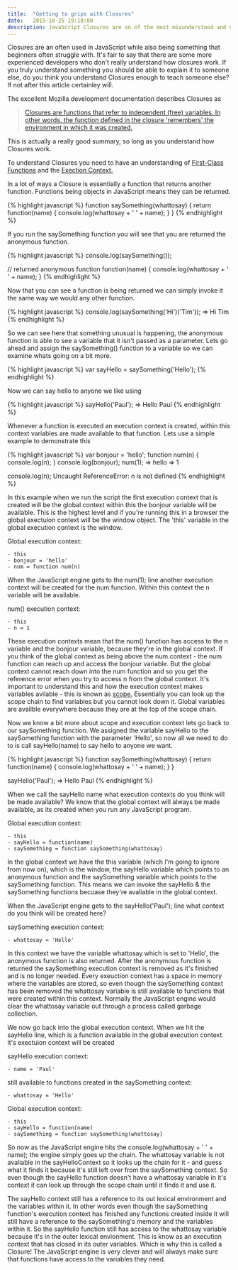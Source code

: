 ```yaml
---
title:  "Getting to grips with Closures"
date:   2015-10-25 19:18:00
description: JavaScript Closures are on of the most misunderstood and difficult concepts for beginners, so lets change that.
---
```


Closures are an often used in JavaScript while also being something that beginners often struggle with. It's fair to say that there are some more experienced developers who don't really understand how closures work. If you truly understand something you should be able to explain it to someone else, do you think you understand Closures enough to teach someone else? If not after this article certainley will.

The excellent Mozilla development documentation describes Closures as
><a href="https://developer.mozilla.org/en-US/docs/Web/JavaScript/Closures" target="_blank">Closures are functions that refer to independent (free) variables. In other words, the function defined in the closure 'remembers' the environment in which it was created.</a>

This is actually a really good summary, so long as you understand how Closures work.

To understand Closures you need to have an understanding of <a href="http://timmknight.github.io/2015/first-class-functions-javascript/">First-Class Functions</a> and the <a href="http://davidshariff.com/blog/what-is-the-execution-context-in-javascript/">Exection Context.</a>

In a lot of ways a Closure is essentially a function that returns another function. Functions being objects in JavaScript means they can be returned.

{% highlight javascript %}
function saySomething(whattosay) {
	return function(name) {
		console.log(whattosay + ' ' + name);
	}
}
{% endhighlight %}

If you run the saySomething function you will see that you are returned the anonymous function.

{% highlight javascript %}
console.log(saySomething());

// returned anonymous function
function(name) {
	console.log(whattosay + ' ' + name);
}
{% endhighlight %}

Now that you can see a function is being returned we can simply invoke it the same way we would any other function.

{% highlight javascript %}
console.log(saySomething('Hi')('Tim'));
=> Hi Tim
{% endhighlight %}

So we can see here that something unusual is happening, the anonymous function is able to see a variable that it isn't passed as a parameter. Lets go ahead and assign the saySomething() function to a variable so we can examine whats going on a bit more.

{% highlight javascript %}
var sayHello = saySomething('Hello');
{% endhighlight %}

Now we can say hello to anyone we like using

{% highlight javascript %}
sayHello('Paul');
=> Hello Paul
{% endhighlight %}

Whenever a function is executed an execution context is created, within this context variables are made available to that function. Lets use a simple example to demonstrate this

{% highlight javascript %}
var bonjour = 'hello';
function num(n) {
	console.log(n);
}
console.log(bonjour);
num(1);
=> hello
=> 1

console.log(n);
Uncaught ReferenceError: n is not defined
{% endhighlight %}

In this example when we run the script the first execution context that is created will be the global context within this the bonjour variable will be available. This is the highest level and if you're running this in a browser the global exectuion context will be the window object. The 'this' variable in the global execution context is the window.

Global execution context:

	- this
	- bonjour = 'hello'
	- num = function num(n)

When the JavaScript engine gets to the num(1); line another execution context will be created for the num function. Within this context the n variable will be available.

num() execution context:

	- this
	- n = 1

These execution contexts mean that the num() function has access to the n variable and the bonjour variable, because they're in the global context. If you think of the global context as being above the num context - the num function can reach up and access the bonjour variable. But the global  context cannot reach down into the num function and so you get the reference error when you try to access n from the global context. It's important to understand this and how the execution context makes variables avilable - this is known as <a href="http://www.amazon.co.uk/gp/product/B00IV3J2A2/?tag=timmknightgit-21">scope.</a> Essentially you can look up the scope chain to find variables but you cannot look down it. Global variables are availble everywhere because they are at the top of the scope chain.

Now we know a bit more about scope and execution context lets go back to our saySomething function. We assigned the variable sayHello to the saySomething function with the parameter 'Hello', so now all we need to do to is call sayHello(name) to say hello to anyone we want.

{% highlight javascript %}
function saySomething(whattosay) {
	return function(name) {
		console.log(whattosay + ' ' + name);
	}
}

sayHello('Paul');
=> Hello Paul
{% endhighlight %}

When we call the sayHello name what execution contexts do you think will be made available? We know that the global context will always be made available, as its created when you run any JavaScript program.


Global execution context:

	- this
	- sayHello = function(name)
	- saySomething = function saySomething(whattosay)

In the global context we have the this variable (which I'm going to ignore from now on), which is the window, the sayHello variable which points to an anonymous function and the saySomething variable which points to the saySomething function. This means we can invoke the sayHello & the saySomething functions becuase they're avaliable in the global context.

When the JavaScript engine gets to the sayHello('Paul'); line what context do you think will be created here?

saySomething execution context:

	- whattosay = 'Hello'

In this context we have the variable whattosay which is set to 'Hello', the anonymous function is also returned. After the anonymous function is returned the saySomething execution context is removed as it's finished and is no longer needed. Every exeuction context has a space in memory where the variables are stored, so even though the saySomething context has been removed the whattosay variable is still available to functions that were created within this context. Normally the JavaScript engine would clear the whattosay variable out through a process called garbage collection.

We now go back into the global execution context. When we hit the sayHello line, which is a function available in the global execution context it's exectuion context will be created

sayHello execution context:

	- name = 'Paul'

still available to functions created in the saySomething context:

	- whattosay = 'Hello'

Global execution context:

	- this
	- sayHello = function(name)
	- saySomething = function saySomething(whattosay)


So now as the JavaScript engine hits the console.log(whattosay + ' ' + name); the engine simply goes up the chain. The whattosay variable is not avaliable in the sayHelloContext so it looks up the chain for it - and guess what it finds it because it's still left over from the saySomething context. So even though the sayHello function doesn't have a whattosay variable in it's context it can look up through the scope chain until it finds it and use it.

The sayHello context still has a reference to its out lexical environment and the variables within it. In other words even though the saySomething function's execution context has finished any functions created inside it will still have a reference to the saySomething's memory and the variables within it. So the sayHello function still has access to the whattosay variable because it's in the outer lexical envionment. This is know as an execution context that has closed in its outer variables. Which is why this is called a Closure! The JavaScript engine is very clever and will always make sure that functions have access to the variables they need.
